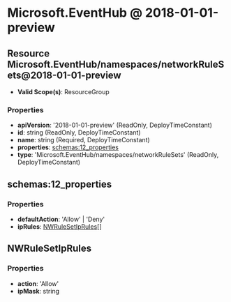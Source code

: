 # Microsoft.EventHub @ 2018-01-01-preview

## Resource Microsoft.EventHub/namespaces/networkRuleSets@2018-01-01-preview
* **Valid Scope(s)**: ResourceGroup
### Properties
* **apiVersion**: '2018-01-01-preview' (ReadOnly, DeployTimeConstant)
* **id**: string (ReadOnly, DeployTimeConstant)
* **name**: string (Required, DeployTimeConstant)
* **properties**: [schemas:12_properties](#schemas12properties)
* **type**: 'Microsoft.EventHub/namespaces/networkRuleSets' (ReadOnly, DeployTimeConstant)

## schemas:12_properties
### Properties
* **defaultAction**: 'Allow' | 'Deny'
* **ipRules**: [NWRuleSetIpRules](#nwrulesetiprules)[]

## NWRuleSetIpRules
### Properties
* **action**: 'Allow'
* **ipMask**: string

